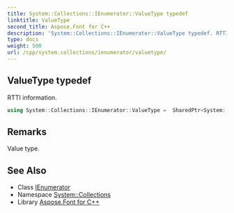 ```yaml
---
title: System::Collections::IEnumerator::ValueType typedef
linktitle: ValueType
second_title: Aspose.Font for C++
description: 'System::Collections::IEnumerator::ValueType typedef. RTTI information in C++.'
type: docs
weight: 500
url: /cpp/system.collections/ienumerator/valuetype/
---
```

## ValueType typedef


RTTI information.

```cpp
using System::Collections::IEnumerator::ValueType =  SharedPtr<System::Object>
```

## Remarks


Value type. 
## See Also

* Class [IEnumerator](../)
* Namespace [System::Collections](../../)
* Library [Aspose.Font for C++](../../../)
